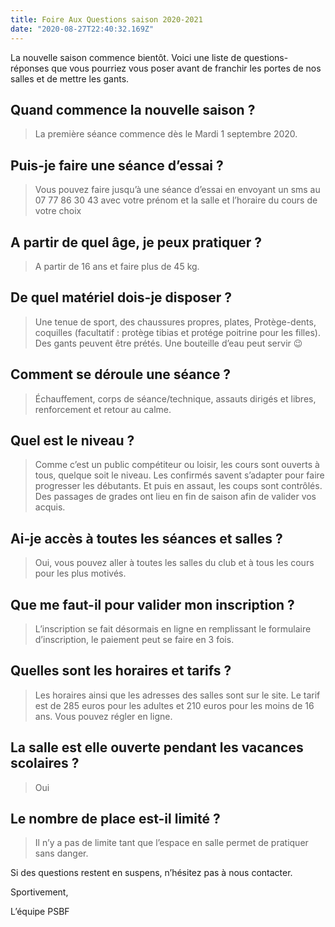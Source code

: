 ```yaml
---
title: Foire Aux Questions saison 2020-2021
date: "2020-08-27T22:40:32.169Z"
---
```


La nouvelle saison commence bientôt. 
Voici une liste de questions-réponses que vous pourriez vous poser avant de franchir les portes de nos salles et de mettre les gants.

## Quand commence la nouvelle saison ?
> La première séance commence dès le Mardi 1 septembre 2020.

## Puis-je faire une séance d’essai ?
> Vous pouvez faire jusqu’à une séance d’essai en envoyant un sms au 07 77 86 30 43 avec votre prénom et la salle et l’horaire du cours de votre choix

## A partir de quel âge, je peux pratiquer ?
> A partir de 16 ans et faire plus de 45 kg.

## De quel matériel dois-je disposer ?
> Une tenue de sport, des chaussures propres, plates, Protège-dents, coquilles (facultatif : protège tibias et protége poitrine pour les filles). Des gants peuvent être prétés. Une bouteille d’eau peut servir 😉

## Comment se déroule une séance ?
> Échauffement, corps de séance/technique, assauts dirigés et libres, renforcement et retour au calme.

## Quel est le niveau ?
> Comme c’est un public compétiteur ou loisir, les cours sont ouverts à tous, quelque soit le niveau. Les confirmés savent s’adapter pour faire progresser les débutants. Et puis en assaut, les coups sont contrôlés. Des passages de grades ont lieu en fin de saison afin de valider vos acquis.

## Ai-je accès à toutes les séances et salles ?
> Oui, vous pouvez aller à toutes les salles du club et à tous les cours pour les plus motivés.

## Que me faut-il pour valider mon inscription ?
> L’inscription se fait désormais en ligne en remplissant le formulaire d’inscription, le paiement peut se faire en 3 fois.

## Quelles sont les horaires et tarifs ?
> Les horaires ainsi que les adresses des salles sont sur le site. Le tarif est de 285 euros pour les adultes et 210 euros pour les moins de 16 ans. Vous pouvez régler en ligne.

## La salle est elle ouverte pendant les vacances scolaires ?
> Oui

## Le nombre de place est-il limité ?
> Il n’y a pas de limite tant que l’espace en salle permet de pratiquer sans danger.

Si des questions restent en suspens, n’hésitez pas à nous contacter.

Sportivement,

L’équipe PSBF